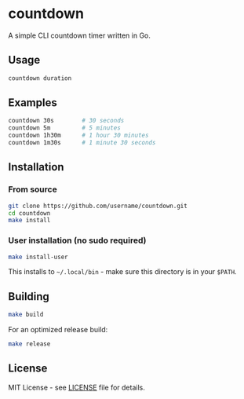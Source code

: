 # countdown

A simple CLI countdown timer written in Go.

## Usage

```bash
countdown duration
```

## Examples

```bash
countdown 30s        # 30 seconds
countdown 5m         # 5 minutes  
countdown 1h30m      # 1 hour 30 minutes
countdown 1m30s      # 1 minute 30 seconds
```

## Installation

### From source

```bash
git clone https://github.com/username/countdown.git
cd countdown
make install
```

### User installation (no sudo required)

```bash
make install-user
```

This installs to `~/.local/bin` - make sure this directory is in your `$PATH`.

## Building

```bash
make build
```

For an optimized release build:

```bash
make release
```

## License

MIT License - see [LICENSE](LICENSE) file for details.